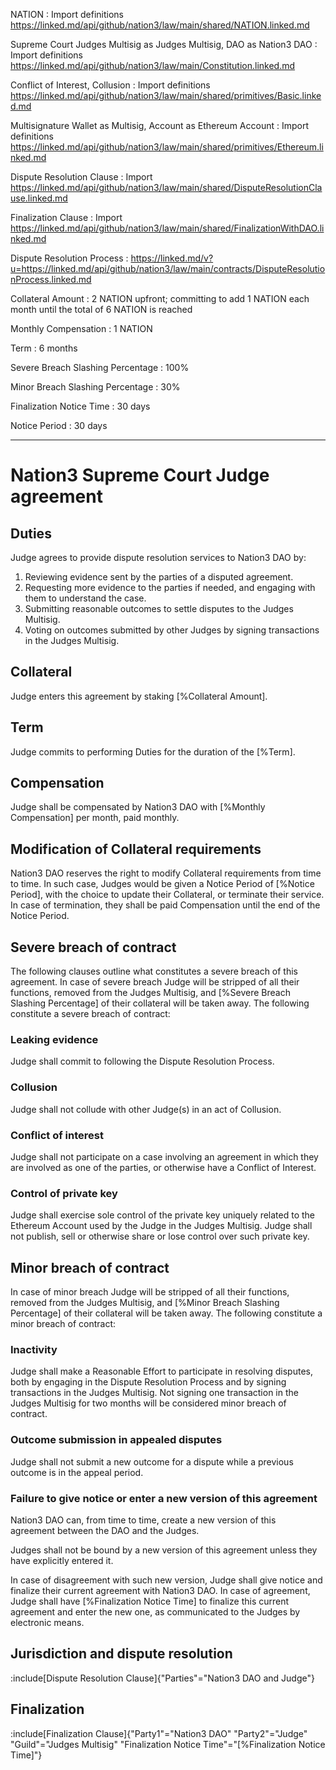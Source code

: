NATION
: Import definitions https://linked.md/api/github/nation3/law/main/shared/NATION.linked.md

Supreme Court Judges Multisig as Judges Multisig, DAO as Nation3 DAO
: Import definitions https://linked.md/api/github/nation3/law/main/Constitution.linked.md

Conflict of Interest, Collusion
: Import definitions https://linked.md/api/github/nation3/law/main/shared/primitives/Basic.linked.md

Multisignature Wallet as Multisig, Account as Ethereum Account
: Import definitions https://linked.md/api/github/nation3/law/main/shared/primitives/Ethereum.linked.md

Dispute Resolution Clause
: Import https://linked.md/api/github/nation3/law/main/shared/DisputeResolutionClause.linked.md

Finalization Clause
: Import https://linked.md/api/github/nation3/law/main/shared/FinalizationWithDAO.linked.md

Dispute Resolution Process
: https://linked.md/v?u=https://linked.md/api/github/nation3/law/main/contracts/DisputeResolutionProcess.linked.md

Collateral Amount
: 2 NATION upfront; committing to add 1 NATION each month until the total of 6 NATION is reached

Monthly Compensation
: 1 NATION

Term
: 6 months

Severe Breach Slashing Percentage
: 100%

Minor Breach Slashing Percentage
: 30%

Finalization Notice Time
: 30 days

Notice Period
: 30 days

---

# Nation3 Supreme Court Judge agreement

## Duties
Judge agrees to provide dispute resolution services to Nation3 DAO by:
1. Reviewing evidence sent by the parties of a disputed agreement.
2. Requesting more evidence to the parties if needed, and engaging with them to understand the case.
3. Submitting reasonable outcomes to settle disputes to the Judges Multisig.
4. Voting on outcomes submitted by other Judges by signing transactions in the Judges Multisig.

## Collateral
Judge enters this agreement by staking [%Collateral Amount].

## Term
Judge commits to performing Duties for the duration of the [%Term].

## Compensation
Judge shall be compensated by Nation3 DAO with [%Monthly Compensation] per month, paid monthly.

## Modification of Collateral requirements
Nation3 DAO reserves the right to modify Collateral requirements from time to time. In such case, Judges would be given a Notice Period of [%Notice Period], with the choice to update their Collateral, or terminate their service. In case of termination, they shall be paid Compensation until the end of the Notice Period.

## Severe breach of contract
The following clauses outline what constitutes a severe breach of this agreement. In case of severe breach Judge will be stripped of all their functions, removed from the Judges Multisig, and [%Severe Breach Slashing Percentage] of their collateral will be taken away. The following constitute a severe breach of contract:

### Leaking evidence
Judge shall commit to following the Dispute Resolution Process.

### Collusion
Judge shall not collude with other Judge(s) in an act of Collusion.

### Conflict of interest
Judge shall not participate on a case involving an agreement in which they are involved as one of the parties, or otherwise have a Conflict of Interest.

### Control of private key
Judge shall exercise sole control of the private key uniquely related to the Ethereum Account used by the Judge in the Judges Multisig. Judge shall not publish, sell or otherwise share or lose control over such private key.

## Minor breach of contract
In case of minor breach Judge will be stripped of all their functions, removed from the Judges Multisig, and [%Minor Breach Slashing Percentage] of their collateral will be taken away. The following constitute a minor breach of contract:

### Inactivity
Judge shall make a Reasonable Effort to participate in resolving disputes, both by engaging in the Dispute Resolution Process and by signing transactions in the Judges Multisig. Not signing one transaction in the Judges Multisig for two months will be considered minor breach of contract. 

### Outcome submission in appealed disputes
Judge shall not submit a new outcome for a dispute while a previous outcome is in the appeal period.

### Failure to give notice or enter a new version of this agreement
Nation3 DAO can, from time to time, create a new version of this agreement between the DAO and the Judges.

Judges shall not be bound by a new version of this agreement unless they have explicitly entered it.

In case of disagreement with such new version, Judge shall give notice and finalize their current agreement with Nation3 DAO.
In case of agreement, Judge shall have [%Finalization Notice Time] to finalize this current agreement and enter the new one, as communicated to the Judges by electronic means.

## Jurisdiction and dispute resolution
:include[Dispute Resolution Clause]{"Parties"="Nation3 DAO and Judge"}

## Finalization
:include[Finalization Clause]{"Party1"="Nation3 DAO" "Party2"="Judge" "Guild"="Judges Multisig" "Finalization Notice Time"="[%Finalization Notice Time]"}
